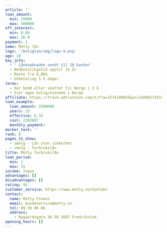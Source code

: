 ```yaml
---
article: ''
loan_amount:
  min: 25000
  max: 500000
eff_interest:
  min: 6.86
  max: 26.9
payment: 1
name: Motty lån
logo: '/boliglan/img/logo-9.png'
age: 18
key_info:
  - ' Lånesøknaden sendt til 18 banker'
  - Nedbetalingstid opptil 15 år
  - Rente fra 6,86%
  - Utbetaling 1-5 dager
terms:
  - Har bodd eller skattet til Norge i 3 å
  - Eier egen bolig/eiendom i Norge
affiliate: https://track.adtraction.com/t/t?a=1574190055&as=1560627241&t=2&tk=1
loan_example:
  loan_amount: 2500000
  years: 25
  effective: 6.32
  cost: 2302607
  monthly_payment:
marker_text: ''
rank: 9
pages_to_show:
  - smnlg - Lån uten sikkerhet
  - smnlg - Forbrukslån
title: Motty forbrukslån
loan_period:
  min: 1
  max: 15
income: Ingen
advantages: []
disadvantages: []
rating: 95
customer_service: https://www.motty.no/kontakt
contact:
  name: Motty Finans
  email: kundeservice@motty.no
  tel: 69 36 06 66
  address:
    - Nygaardsgata 36-38 1607 Fredrikstad
opening_hours: []
---
```

